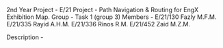 2nd Year Project - E/21
Project - Path Navigation & Routing for EngX Exhibition Map.
Group   - Task 1 (group 3)
Members - E/21/130 Fazly M.F.M.
          E/21/335 Rayid A.H.M.
          E/21/336 Rinos R.M.
          E/21/452 Zaid M.Z.M.

Description - 
